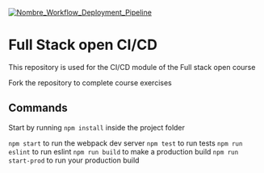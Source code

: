 [![Nombre_Workflow_Deployment_Pipeline](https://github.com/sbc-juanarevalo/full-stack-open-pokedex/actions/workflows/pipeline.yml/badge.svg)](https://github.com/sbc-juanarevalo/full-stack-open-pokedex/actions/workflows/pipeline.yml)

# Full Stack open CI/CD

This repository is used for the CI/CD module of the Full stack open course

Fork the repository to complete course exercises

## Commands

Start by running `npm install` inside the project folder

`npm start` to run the webpack dev server
`npm test` to run tests
`npm run eslint` to run eslint
`npm run build` to make a production build
`npm run start-prod` to run your production build
